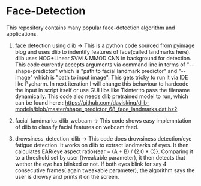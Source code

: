 # Face-Detection
This repository contains many popular face-detection algorithm and applications.

1) face detection using dlib -> This is a python code sourced from pyimage blog and uses dlib to indentify features of face(called landmarks here). dlib   uses HOG+Linear SVM & MMOD CNN in background for detection. This code currently accepts arguments via command line in terms of "--shape-predictor" which is "path to facial landmark predictor" and "--image" which is "path to input image". This gets tricky to run it via IDE like Pycharm. In next iteration I will change this behaviour to hardcode the input in script itself or use GUI libs like Tkinter to pass the filename dynamically. This code also needs dlib pretrained model to run, which can be found here : https://github.com/davisking/dlib-models/blob/master/shape_predictor_68_face_landmarks.dat.bz2.

2) facial_landmarks_dlib_webcam -> This code shows easy implemntation of dlib to classify facial features on webcam feed.

3) drowsiness_detection_dlib -> This code does drowsiness detection/eye fatigue detection. It works on dlib to extract landmarks of eyes. It then calculates EAR(eye aspect ratio){ear = (A + B) / (2.0 * C)}. Comparing it to a threshold set by user (tweakable parameter), it then detects that wether the eye has blinked or not. If both eyes blink for say 4 consecutive frames( again tweakable parameter), the algorithm says the user is drowsy and prints it on the screen.
